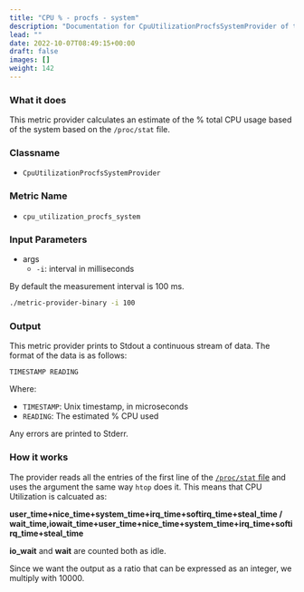 ```yaml
---
title: "CPU % - procfs - system"
description: "Documentation for CpuUtilizationProcfsSystemProvider of the Green Metrics Tool"
lead: ""
date: 2022-10-07T08:49:15+00:00
draft: false
images: []
weight: 142
---
```


### What it does

This metric provider calculates an estimate of the % total CPU usage based of the system based on the `/proc/stat` file.

### Classname

- `CpuUtilizationProcfsSystemProvider`

### Metric Name

- `cpu_utilization_procfs_system`


### Input Parameters

- args
    - `-i`: interval in milliseconds

By default the measurement interval is 100 ms.

```bash
./metric-provider-binary -i 100
```

### Output

This metric provider prints to Stdout a continuous stream of data. The format of the data is as follows:

`TIMESTAMP READING`

Where:
- `TIMESTAMP`: Unix timestamp, in microseconds
- `READING`: The estimated % CPU used

Any errors are printed to Stderr.

### How it works

The provider reads all the entries of the first line of the [`/proc/stat` file](https://www.kernel.org/doc/html/latest/filesystems/proc.html) and
uses the argument the same way `htop` does it. This means that CPU Utilization is
calcuated as:

**user_time+nice_time+system_time+irq_time+softirq_time+steal_time / wait_time,iowait_time+user_time+nice_time+system_time+irq_time+softirq_time+steal_time**

**io_wait** and **wait** are counted both as idle.

Since we want the output as a ratio that can be expressed as an integer, we multiply with 10000.
